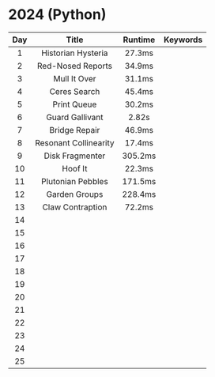 # 2024 (Python)

| Day  | Title                           | Runtime | Keywords |
| :-:  | :-:                             | :-:     | :-:      |
| 1    | Historian Hysteria              | 27.3ms  ||
| 2    | Red-Nosed Reports               | 34.9ms  ||
| 3    | Mull It Over                    | 31.1ms  ||
| 4    | Ceres Search                    | 45.4ms  ||
| 5    | Print Queue                     | 30.2ms  ||
| 6    | Guard Gallivant                 | 2.82s   ||
| 7    | Bridge Repair                   | 46.9ms  ||
| 8    | Resonant Collinearity           | 17.4ms  ||
| 9    | Disk Fragmenter                 | 305.2ms ||
| 10   | Hoof It                         | 22.3ms  ||
| 11   | Plutonian Pebbles               | 171.5ms ||
| 12   | Garden Groups                   | 228.4ms ||
| 13   | Claw Contraption                | 72.2ms  ||
| 14   | ||
| 15   | ||
| 16   | ||
| 17   | ||
| 18   | ||
| 19   | ||
| 20   | ||
| 21   | ||
| 22   | ||
| 23   | ||
| 24   | ||
| 25   | ||
